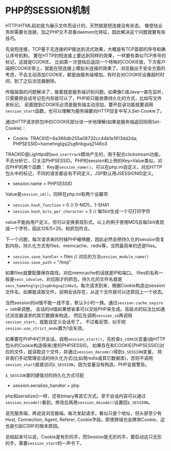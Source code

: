 # PHP的SESSION机制

HTTP/HTML起初是为展示文件而设计的，天然就是短连接没有状态。
像登陆业务却需要长连接，加之PHP又不具备daemon化特征，因此解决这个问题就要有些技巧。

先说短连接，TCP基于无连接的IP能达到流式效果，大概是有TCP首部的序号和确认序号机制，
要在HTTP的短连接上要达到同样的效果，一样要有类似TCP序号的标记，这就是COOKIE。
比如第一次登陆后返回一个特殊的COOKIE值，下次客户端把COOKIE带上，就能在短连接上模拟长连接的效果了。浏览器出于安全方面的考虑，不会主动添加COOKIE，都是由服务端增加，有时会对COOKIE设置超时时间，到了之后浏览器删除。

传输层面的问题解决了，接着就是服务端识别问题。如果像C或Java一直在监听，只需要把会话号记在内存就可以了，PHP却只能依靠持久化的方式，比如写文件来标记。
前面提到COOKIE必须是服务端主动添加，要开启该功能就要调用`session_start`函数，也可以理解为服务端要向HTTP回复中写入Set-Cookie了。

通过HTTP请求抓包中的COOKIE部分进一步地理解(如果是服务端返回则用Set-Cookie)：

* Cookie: TRACKID=6a366db255a08732cc44b1e1913dd2da; PHPSESSID=hamehnglgsj2sg6nbguq2146o3

TRACKID是Lighttpd的`mod_usertrack`模块产生的，用于配合clickstream功能，不去分析它，只关注PHPSESSID。PHP的session和上例的Key=Value类似，对应PHP的两个函数：
Key是`session_name()`，可以在php.ini自定义，对应HTTP包头中的标记，不同的语言都会有不同定义，JSP默认用JSESSIONID定义。

* session.name = PHPSESSID

Value是`session_id()`，同样在php.ini有两个设置项

* `session.hash_function` = 0  // 0-MD5，1-SHA1
* `session.hash_bits_per_character` = 5 // 每5bit生成一个可打印字符

value不能由用户定义，但可以变换表现形式。以上的例子使用MD5且每5bit表现成一个字符，因此128/5=26。和抓包符合。

下一个问题，每次请求来的时候PHP被唤醒，因此必然会把持久化的session恢复到内存。持久化方式有files、memcache、redis等，当然最简单的还是files。

* `session.save_handler` = files  // 对应的方法`session_module_name()`
* `session.save_path` = "/tmp"

如果files就要配置保存路径。对应memcache的话就是IP和端口。
files的名称一般是`sess_idvalue`，对应刚才的抓包，持久化的文件名就是`sess_hamehnglgsj2sg6nbguq2146o3`。每次请求到来，根据Cookie构造出session文件名，如果能读取文件，说明会话存在，从这个文件就可以还原回上一个状态。

当然session的id值不能一成不变，默认3小时一换。通过`session.cache_expire = 180`来调整。
会话的id值如果想省事可以交给PHP来生成。高级点的玩法比如通过浏览器请求的其它数据来构造，
然后先调用`session_id`再调用`session_start`，就能自定义会话号了。
不过看反馈，似乎把`session.use_strict_mode`置为1会失效。

如果要在PHP中打开会话，调用`session_start()`，先检查`$_COOKIE`变量(由HTTP包头的Cookie构造得来)里的PHPSESSID。
如果存在和COOKIE[PHPSESSID]对应的文件，就读取这个文件，并通过`session_decode()`得到`$_SESSION`变量，
除非我们手动管理会话的持久化方式(比如用redis或其它数据库)，否则不调用`session_start`直接访问`$_SESSION`，因为变量没有构造，PHP会报警告。

`$_SESSION`里的键值对的持久化方式可配

* session.serialize_handler = php

php和serialize()一样，还有binary等其它方式。至于会话内容可以通过`session_encode()`看到，修改后再用`session_decode()`设置回`$_SESSION`。

说完服务端，再说说浏览器端。每次发起请求，看似只是个地址，但头部至少有Host, Connection, Agent, Referer, Cookie字段。即使跨域也会携带Cookie，这也是引起CSRF的根本原因。

总结起来可以说，Cookie是有形的手，而Session是无形的手，要启动这只无形的手，需要`session_start`的一声令下。